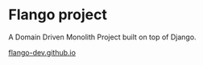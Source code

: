 # Flango project

A Domain Driven Monolith Project built on top of Django.

[flango-dev.github.io](https://flango-dev.github.io)
